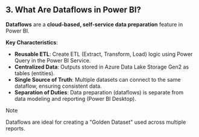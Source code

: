 ## **3. What Are Dataflows in Power BI?**  

**Dataflows** are a **cloud-based, self-service data preparation** feature in Power BI.  

**Key Characteristics**:  
- **Reusable ETL**: Create ETL (Extract, Transform, Load) logic using Power Query in the Power BI Service.  
- **Centralized Data**: Outputs stored in Azure Data Lake Storage Gen2 as tables (entities).  
- **Single Source of Truth**: Multiple datasets can connect to the same dataflow, ensuring consistent data.  
- **Separation of Duties**: Data preparation (dataflows) is separate from data modeling and reporting (Power BI Desktop).  

> [!NOTE]  
> Dataflows are ideal for creating a "Golden Dataset" used across multiple reports.  
